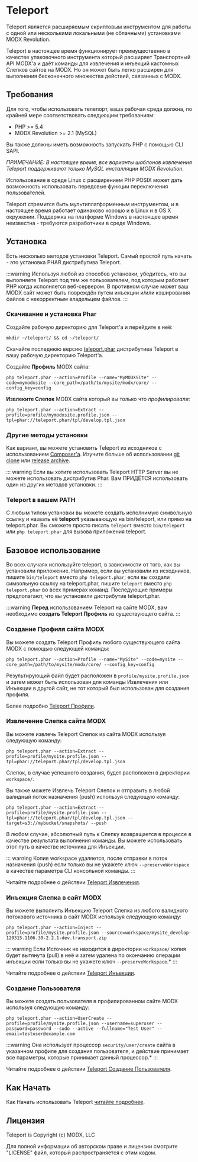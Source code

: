 # Teleport

Teleport является расширяемым скриптовым инструментом для работы с одной или несколькими локальными (не облачными) установками MODX Revolution.

Teleport в настоящее время функционирует преимущественно в качестве упаковочного инструмента который расширяет Транспортный API MODX'а и даёт команды для извлечения и инъекций кастомных Слепков сайтов на MODX. Но он может быть легко расширен для выполнения бесконечного множества действий, связанных с MODX.

## Требования

Для того, чтобы использовать телепорт, ваша рабочая среда должна, по крайней мере соответствовать следующим требованиям:

* PHP >= 5.4
* MODX Revolution >= 2.1 (MySQL)

Вы также должны иметь возможность запускать PHP с помощью CLI SAPI.

_ПРИМЕЧАНИЕ: В настоящее время, все варианты шаблонов извлечения Teleport поддерживают только MySQL инсталляции MODX Revolution._

Использование в среде Linux с расширением PHP POSIX может дать возможность использовать передовые функции переключения пользователей.

Teleport стремится быть мультиплатформенным инструментом, и в настоящее время работает одинаково хорошо и в Linux и в OS X окружении. Поддержка на платформе Windows в настоящее время неизвестна - требуются разработчики в среде Windows.

## Установка

Есть несколько методов установки Teleport. Самый простой путь начать - это установка PHAR дистрибутива Teleport.

:::warning
Используя любой из способов установки, убедитесь, что вы выполняете Teleport под тем же пользователем, под которым работает PHP когда исполняется веб-сервером. В противном случае может ваш MODX сайт может быть повреждён путем инъекции и/или кэширования файлов с некорректным владельцем файлов.
:::

### Скачивание и установка Phar

Создайте рабочую директорию для Teleport'а и перейдите в неё:

```shell
mkdir ~/teleport/ && cd ~/teleport/
```

Скачайте последнюю версию [teleport.phar][1] дистрибутива Teleport в вашу рабочую директорию Teleport'а.

Создайте **Профиль** MODX сайта:

```shell
php teleport.phar --action=Profile --name="MyMODXSite" --code=mymodxsite --core_path=/path/to/mysite/modx/core/ --config_key=config
```

**Извлеките Слепок** MODX сайта который вы только что _профилировали_:

```shell
php teleport.phar --action=Extract --profile=profile/mymodxsite.profile.json --tpl=phar://teleport.phar/tpl/develop.tpl.json
```

### Другие методы установки

Как вариант, вы можете установить Teleport из исходников с использованием [Composer'а][9]. Изучите больше об использовании [git clone][7] или [release archive][8].

::: warning
Если вы хотите использовать Teleport HTTP Server вы не можете использовать дистрибутив Phar. Вам ПРИДЁТСЯ использовать один из других методов установки.
:::

### Teleport в вашем PATH

С любым типом установки вы можете создать исполнимую символьную ссылку и назвать её **teleport** указывающую на bin/teleport, или прямо на teleport.phar. Вы сможете просто писать `teleport` вместо `bin/teleport` или `php teleport.phar` для вызова приложения teleport.

## Базовое использование

Во всех случаях используйте teleport, в зависимости от того, как вы установили приложение. Например, если вы установили из исходников, пишите `bin/teleport` вместо `php teleport.phar`; если вы создали символьную ссылку на teleport.phar, пишите `teleport` вместо `php teleport.phar` во всех примерах команд. Последующие примеры предполагают, что вы установили дистрибутив teleport.phar.

:::warning
**Перед** использованием Teleport на сайте MODX, вам необходимо **создать Teleport Профиль** из существующего сайта.
:::

### Создание Профиля сайта MODX

Вы можете создать Teleport Профиль любого существующего сайта MODX с помощью следующей команды:

```shell
php teleport.phar --action=Profile --name="MySite" --code=mysite --core_path=/path/to/mysite/modx/core/ --config_key=config
```

Результирующий файл будет расположен в `profile/mysite.profile.json` и затем может быть использован для команды Извлечения или Инъекции в другой сайт, не тот который был использован для создания профиля.

Более подробно [Teleport Профили][2].

### Извлечение Слепка сайта MODX

Вы можете извлечь Teleport Слепок из сайта MODX используя следующую команду:

```shell
php teleport.phar --action=Extract --profile=profile/mysite.profile.json --tpl=phar://teleport.phar/tpl/develop.tpl.json
```

Слепок, в случае успешного создания, будет расположен в директории `workspace/`.

Вы также можете Извлечь Teleport Слепок и отправить в любой валидный поток назначения (push) используя следующую команду:

```shell
php teleport.phar --action=Extract --profile=profile/mysite.profile.json --tpl=phar://teleport.phar/tpl/develop.tpl.json --target=s3://mybucket/snapshots/ --push
```

В любом случае, абсолютный путь к Слепку возвращается в процессе в качестве результата выполнения команды. Вы можете использовать этот путь в качестве источника для Инъекции.

::: warning
Копия workspace удаляется, после отправки в поток назначения (push) если только вы не укажете ключ `--preserveWorkspace` в качестве параметра CLI консольной команды.
:::

Читайте подробнее о действии [Teleport Извлечения][3].

### Инъекция Слепка в сайт MODX

Вы можете выполнить Инъекцию Teleport Слепка из любого валидного потокового источника в сайт MODX используя следующую команду:

```shell
php teleport.phar --action=Inject --profile=profile/mysite.profile.json --source=workspace/mysite_develop-120315.1106.30-2.2.1-dev.transport.zip
```

::: warning
Если Источник не находится в директории `workspace/` копия будет вытянута (pull) в неё  и затем удалена по окончанию операции инъекции если только вы не укажете ключ `--preserveWorkspace`.*
:::

Читайте подробнее о действии [Teleport Инъекции][5].

### Создание Пользователя

Вы можете создать пользователя в профилированном сайте MODX используя следующую команду:

```shell
php teleport.phar --action=UserCreate --profile=profile/mysite.profile.json --username=superuser --password=password --sudo --active --fullname="Test User" --email=testuser@example.com
```

:::warning
Она использует процессор `security/user/create` сайта в указанном профиле для создания пользователя, и действие принимает все параметры, которые принимает данный процессор.*
:::

Читайте подробнее о действии [Teleport Создание Пользователя][4].

## Как Начать

Как Начать использовать Teleport [читайте подробнее][6].

## Лицензия

Teleport is Copyright (c) MODX, LLC

Для полной информации об авторском праве и лицензии смотрите "LICENSE" файл, который распространяется с этим кодом.

[1]: http://modx.s3.amazonaws.com/releases/teleport/teleport.phar
[2]: https://github.com/modxcms/teleport/blob/master/doc/use/profile.md
[3]: https://github.com/modxcms/teleport/blob/master/doc/use/extract.md
[4]: https://github.com/modxcms/teleport/blob/master/doc/use/user-create.md
[5]: https://github.com/modxcms/teleport/blob/master/doc/use/inject.md
[6]: /utilities/teleport/usage
[7]: https://github.com/modxcms/teleport/blob/master/doc/doc/install/git-clone.md
[8]: https://github.com/modxcms/teleport/blob/master/doc/doc/install/releases.md
[9]: http://getcomposer.org/
